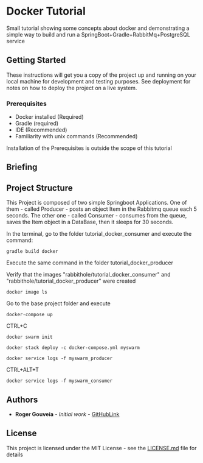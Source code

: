 # Docker Tutorial

Small tutorial showing some concepts about docker and demonstrating a simple way to build and run a SpringBoot+Gradle+RabbitMq+PostgreSQL service

## Getting Started

These instructions will get you a copy of the project up and running on your local machine for development and testing purposes. See deployment for notes on how to deploy the project on a live system.

### Prerequisites

* Docker installed (Required)
* Gradle (required)
* IDE (Recommended)
* Familiarity with unix commands (Recommended)


Installation of the Prerequisites is outside the scope of this tutorial


## Briefing


## Project Structure

This Project is composed of two simple Springboot Applications. One of them - called Producer - posts an object Item in the Rabbitmq queue each 5 seconds. The other one - called Consumer - consumes from the queue, saves the Item object in a DataBase, then it sleeps for 30 seconds.


In the terminal, go to the folder tutorial_docker_consumer and execute the command:
```
gradle build docker
```
Execute the same command in the folder tutorial_docker_producer


Verify that the images "rabbithole/tutorial_docker_consumer" and "rabbithole/tutorial_docker_producer" were created
```
docker image ls
```

Go to the base project folder and execute 
```
docker-compose up
```

CTRL+C

```
docker swarm init
```
```
docker stack deploy -c docker-compose.yml myswarm
```
```
docker service logs -f myswarm_producer
```
CTRL+ALT+T
```
docker service logs -f myswarm_consumer
```
 

## Authors

* **Roger Gouveia** - *Initial work* - [GitHubLink](https://github.com/rogergouveia)

## License

This project is licensed under the MIT License - see the [LICENSE.md](LICENSE.md) file for details

